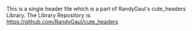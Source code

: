 This is a single header file which is a part of RandyGaul's cute_headers Library. The Library Repository is:
https://github.com/RandyGaul/cute_headers
